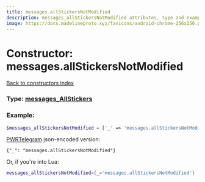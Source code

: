 ```yaml
---
title: messages.allStickersNotModified
description: messages_allStickersNotModified attributes, type and example
image: https://docs.madelineproto.xyz/favicons/android-chrome-256x256.png
---
```

# Constructor: messages.allStickersNotModified  
[Back to constructors index](index.md)






### Type: [messages\_AllStickers](../types/messages_AllStickers.md)


### Example:

```php
$messages_allStickersNotModified = ['_' => 'messages.allStickersNotModified'];
```  

[PWRTelegram](https://pwrtelegram.xyz) json-encoded version:

```
{"_": "messages.allStickersNotModified"}
```


Or, if you're into Lua:

```lua
messages_allStickersNotModified={_='messages.allStickersNotModified'}

```


